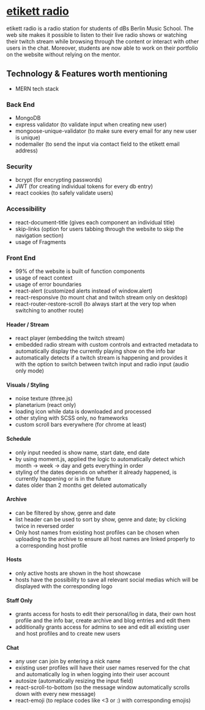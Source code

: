# [etikett radio](https://etikett-radio.herokuapp.com/#/)

etikett radio is a radio station for students of dBs Berlin Music School.
The web site makes it possible to listen to their live radio shows or watching their twitch stream while browsing through the content or interact with other users in the chat.
Moreover, students are now able to work on their portfolio on the website without relying on the mentor.

## Technology & Features worth mentioning

- MERN tech stack

### Back End

- MongoDB
- express validator (to validate input when creating new user)
- mongoose-unique-validator (to make sure every email for any new user is unique)
- nodemailer (to send the input via contact field to the etikett email address)

### Security

- bcrypt (for encrypting passwords)
- JWT (for creating individual tokens for every db entry)
- react cookies (to safely validate users)

### Accessibility 

- react-document-title (gives each component an individual title)
- skip-links (option for users tabbing through the website to skip the navigation section)
- usage of Fragments

### Front End

- 99% of the website is built of function components
- usage of react context
- usage of error boundaries
- react-alert (customized alerts instead of window.alert)
- react-responsive (to mount chat and twitch stream only on desktop)
- react-router-restore-scroll (to always start at the very top when switching to another route)


#### Header / Stream
- react player (embedding the twitch stream)
- embedded radio stream with custom controls and extracted metadata to automatically display the currently playing show on the info bar
- automatically detects if a twitch stream is happening and provides it with the option to switch between twitch input and radio input (audio only mode)

#### Visuals / Styling
- noise texture (three.js)
- planetarium (react only)
- loading icon while data is downloaded and processed
- other styling with SCSS only, no frameworks
- custom scroll bars everywhere (for chrome at least)

#### Schedule

- only input needed is show name, start date, end date
- by using moment.js, applied the logic to automatically detect which month -> week -> day and gets everything in order
- styling of the dates depends on whether it already happened, is currently happening or is in the future
- dates older than 2 months get deleted automatically 

#### Archive

- can be filtered by show, genre and date
- list header can be used to sort by show, genre and date; by clicking twice in reversed order
- Only host names from existing host profiles can be chosen when uploading to the archive to ensure all host names are linked properly to a corresponding host profile

#### Hosts

- only active hosts are shown in the host showcase
- hosts have the possibility to save all relevant social medias which will be displayed with the corresponding logo

#### Staff Only

- grants access for hosts to edit their personal/log in data, their own host profile and the info bar, create archive and blog entries and edit them
- additionally grants access for admins to see and edit all existing user and host profiles and to create new users

#### Chat

- any user can join by entering a nick name
- existing user profiles will have their user names reserved for the chat and automatically log in when logging into their user account
- autosize (automatically resizing the input field)
- react-scroll-to-bottom (so the message window automatically scrolls down with every new message)
- react-emoji (to replace codes like <3 or :) with corresponding emojis)


